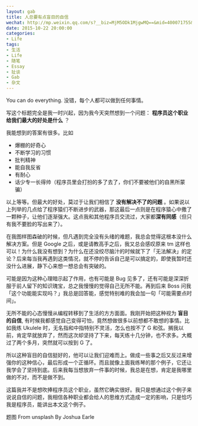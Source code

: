 ```yaml
---
layout: gab
title: 人总要有点盲目的自信
wechat: http://mp.weixin.qq.com/s?__biz=MjM5ODk1MjgwMQ==&mid=400071755&idx=1&sn=f086671ea081b96b7f1268867b38715c#rd
date: 2015-10-22 20:00:00
categories:
- Life
tags:
- 生活
- Life
- 随笔
- Essay
- 扯谈
- Gab
- 杂文
---
```


You can do everything. 没错，每个人都可以做到任何事情。

写这个标题完全是我一时兴起，因为我今天突然想到一个问题： **程序员这个职业给我们最大的好处是什么** ？

我能想到的答案有很多。比如

* 爆棚的好奇心
* 不断学习的习惯
* 批判精神
* 能自我反省
* 有耐心
* 话少专一长得帅（程序员里会打扮的多了去了，你们不要被他们的自黑所蒙骗）


以上等等。但最大的好处，莫过于让我们相信了 **没有解决不了的问题** 。如果说以上列举的几点给了程序猿们不断进步的武器，那这最后一点则是在程序猿心中撒了一颗种子，让他们逐渐强大。这点我和其他程序员交流过，大家都**深有同感**（但只有我不要脸的写出来了）。

在我图样图森破的时候，但凡遇到完全没有头绪的难题，我总会觉得这根本没什么解决方案。但是 Google 之后，或是请教高手之后，我又总会感叹原来 tm 这样也可以！为什么我没有想到？为什么在还没绞尽脑汁的时候就下了「无法解决」的定论？后来每当我再遇到这类情况，就不停的告诉自己是可以搞定的，即使我暂时还没什么进展，静下心来想一想总会有突破的。

可能是因为这种心理暗示起了作用，也有可能是 Bug 见多了，还有可能是深深折服于前人留下的知识瑰宝，总之我慢慢的觉得自己无所不能。再到后来 Boss 问我「这个功能能实现吗？」我总是回答能，感觉特别难的我会加一句「可能需要点时间」。

无所不能的心态慢慢从编程转移到了生活的方方面面。我刚开始把这种视为 **盲目的自信**, 有时候我都感觉自己变得可怕，竟然想做很多以前想都不敢想的事情。比如我练 Ukulele 时，无名指和中指特别不灵活，怎么也按不了 G 和弦。搁我以前，肯定早就放弃了，然而这次却坚持了下来，每天练十几分钟，也不求多。大概过了两个多月，突然就可以按到 G 了。

所以这种盲目的自信挺好的，他可以让我们迎难而上。做成一些事之后又反过来增强你的这种信心，最后形成一个正循环。而且就像上面我练琴的那个例子，它还让我学会了坚持到底。后来我每当想放弃一件事的时候，我总是在想，肯定是我哪里做的不对，而不是做不到。

这篇我并不是想吹捧程序员这个职业，虽然它确实很好。我只是想通过这个例子来说说自信的问题，我相信各种职业都会给人的思维方式造成一定的影响，只是恰巧我是程序员，能讲出本文这个例子。

题图 From unsplash By Joshua Earle
